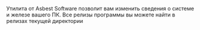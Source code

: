Утилита от Asbest Software позволит вам изменить сведения о системе и железе вашего ПК. Все релизы программы вы можете найти в релизах текущей директории
